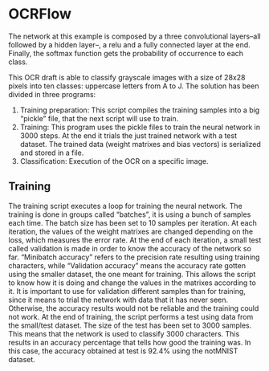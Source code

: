 # OCRFlow

The network at this example is composed by a three convolutional layers–all followed by a hidden layer–, a relu and a fully connected layer at the end. Finally, the softmax function gets the probability of occurrence to each class.

This  OCR draft is able to classify  grayscale images with a size of 28x28 pixels into ten classes: uppercase letters from A to J. The solution has been divided in three programs:
  1. Training preparation:  This script compiles the training samples into a big “pickle” file, that the next script will use to train.
  2. Training: This program uses the pickle files to train the neural network in 3000 steps. At the end it trials the just trained  network with a test dataset. The trained data (weight matrixes and bias vectors) is serialized and stored in a file.
  3. Classification: Execution of the OCR on a specific image.
  
## Training
The training script executes a loop for training the neural network. The training is done in groups called “batches”, it is using a bunch of samples each time. The batch size has been set to 10 samples per iteration. At each iteration, the values of the weight matrixes are changed depending on the loss, which measures the error rate. At the end of each iteration, a small test called validation is made in order to know the accuracy of the network so far. “Minibatch accuracy” refers to the precision rate resulting using training characters, while “Validation accuracy” means the accuracy rate gotten using the smaller dataset, the one meant for training. This allows the script to know how it is doing and change the values in the matrixes according to it. It is important to use for validation different samples than for training, since it means to trial the network with data that it has never seen. Otherwise, the accuracy results would not be reliable and the training could not work. At the end of training, the script performs a test using data from the small/test dataset. The size of the test has been set to 3000 samples. This means that the network is used to classify 3000 characters. This results in an accuracy percentage that tells how good the training was. In this case, the accuracy obtained at test is 92.4% using the notMNIST dataset.
